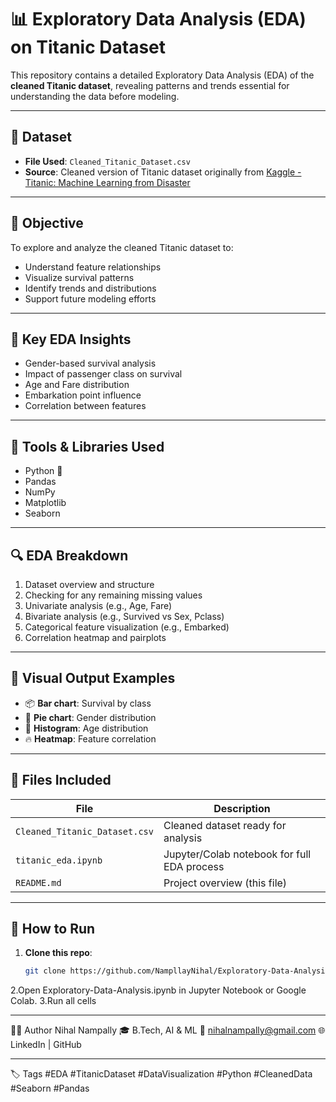 # 📊 Exploratory Data Analysis (EDA) on Titanic Dataset

This repository contains a detailed Exploratory Data Analysis (EDA) of the **cleaned Titanic dataset**, revealing patterns and trends essential for understanding the data before modeling.

---

## 📂 Dataset

- **File Used**: `Cleaned_Titanic_Dataset.csv`
- **Source**: Cleaned version of Titanic dataset originally from [Kaggle - Titanic: Machine Learning from Disaster](https://www.kaggle.com/c/titanic/data)

---

## 🎯 Objective

To explore and analyze the cleaned Titanic dataset to:
- Understand feature relationships
- Visualize survival patterns
- Identify trends and distributions
- Support future modeling efforts

---

## 📌 Key EDA Insights

- Gender-based survival analysis
- Impact of passenger class on survival
- Age and Fare distribution
- Embarkation point influence
- Correlation between features

---

## 🧰 Tools & Libraries Used

- Python 🐍
- Pandas
- NumPy
- Matplotlib
- Seaborn

---

## 🔍 EDA Breakdown

1. Dataset overview and structure
2. Checking for any remaining missing values
3. Univariate analysis (e.g., Age, Fare)
4. Bivariate analysis (e.g., Survived vs Sex, Pclass)
5. Categorical feature visualization (e.g., Embarked)
6. Correlation heatmap and pairplots

---

## 📸 Visual Output Examples

- 📦 **Bar chart**: Survival by class  
- 🔵 **Pie chart**: Gender distribution  
- 🧮 **Histogram**: Age distribution  
- 🔥 **Heatmap**: Feature correlation  

---

## 📁 Files Included

| File                          | Description                                 |
|-------------------------------|---------------------------------------------|
| `Cleaned_Titanic_Dataset.csv` | Cleaned dataset ready for analysis          |
| `titanic_eda.ipynb`           | Jupyter/Colab notebook for full EDA process |
| `README.md`                   | Project overview (this file)                |

---

## 🚀 How to Run

1. **Clone this repo**:
   ```bash
   git clone https://github.com/NampllayNihal/Exploratory-Data-Analysis.git
2.Open Exploratory-Data-Analysis.ipynb in Jupyter Notebook or Google Colab.
3.Run all cells

---

🙋‍♂️ Author
Nihal Nampally
🎓 B.Tech, AI & ML
📧 nihalnampally@gmail.com
🌐 LinkedIn | GitHub

---

🏷️ Tags
#EDA #TitanicDataset #DataVisualization #Python #CleanedData #Seaborn #Pandas
